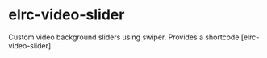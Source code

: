 # elrc-video-slider

Custom video background sliders using swiper. Provides a shortcode [elrc-video-slider].
